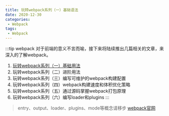 ```yaml
---
title: 玩转webpack系列（一）基础语法
date: 2020-12-30
categories:
 - Webpack
tags:
 - Webpack
---
```


:::tip
webpack 对于前端的意义不言而喻，接下来将陆续推出几篇相关的文章，来深入的了解webpack。

1. [玩转webpack系列（一）基础用法](https://iseddrick.github.io/blog/blogs/webpack/玩转webpack系列/基础用法.html)
2. 玩转webpack系列（二）进阶用法
3. 玩转webpack系列（三）编写可维护的webpack构建配置
4. 玩转webpack系列（四）webpack构建速度和体积优化策略
5. 玩转webpack系列（五）通过源码掌握webpack打包原理
6. 玩转webpack系列（六）编写loader和plugins
:::

> entry、output、loader、plugins、mode等概念请移步 [webpack官网](https://webpack.docschina.org/concepts/)
